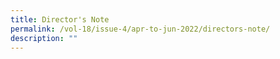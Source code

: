 ```yaml
---
title: Director's Note
permalink: /vol-18/issue-4/apr-to-jun-2022/directors-note/
description: ""
---
```

